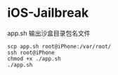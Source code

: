 # iOS-Jailbreak

app.sh 输出沙盒目录包名文件

```
scp app.sh root@iPhone:/var/root/
ssh root@iPhone
chmod +x ./app.sh
./app.sh
```
